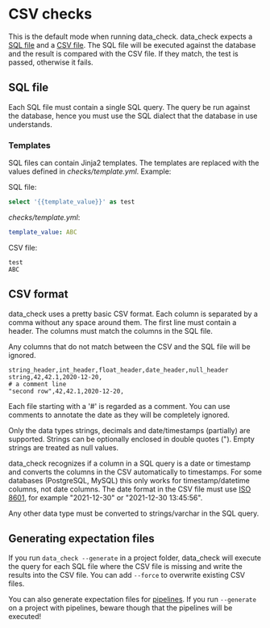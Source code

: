 # CSV checks

This is the default mode when running data_check. data_check expects a [SQL file](#sql-file) and a [CSV file](#csv-format). The SQL file will be executed against the database and the result is compared with the CSV file. If they match, the test is passed, otherwise it fails.

## SQL file

Each SQL file must contain a single SQL query. The query be run against the database, hence you must use the SQL dialect that the database in use understands.

### Templates

SQL files can contain Jinja2 templates. The templates are replaced with the values defined in _checks/template.yml_. Example:

SQL file:
```sql
select '{{template_value}}' as test
```

_checks/template.yml_:
```yaml
template_value: ABC
```

CSV file:

```csv
test
ABC
```


## CSV format

data_check uses a pretty basic CSV format. Each column is separated by a comma without any space around them.
The first line must contain a header. The columns must match the columns in the SQL file. 

Any columns that do not match between the CSV and the SQL file will be ignored.

```csv
string_header,int_header,float_header,date_header,null_header
string,42,42.1,2020-12-20,
# a comment line
"second row",42,42.1,2020-12-20,
```

Each file starting with a '#' is regarded as a comment. You can use comments to annotate the date as they will be completely ignored.

Only the data types strings, decimals and date/timestamps (partially) are supported. Strings can be optionally enclosed in double quotes (").
Empty strings are treated as null values.

data_check recognizes if a column in a SQL query is a date or timestamp and converts the columns in the CSV automatically to timestamps.
For some databases (PostgreSQL, MySQL) this only works for timestamp/datetime columns, not date columns.
The date format in the CSV file must use [ISO 8601](https://en.wikipedia.org/wiki/ISO_8601), for example "2021-12-30" or "2021-12-30 13:45:56".

Any other data type must be converted to strings/varchar in the SQL query.


## Generating expectation files

If you run `data_check --generate` in a project folder, data_check will execute the query for each SQL file where the CSV file is missing and write the results into the CSV file. You can add `--force` to overwrite existing CSV files.

You can also generate expectation files for [pipelines](pipelines.md#generating-pipeline.checks). If you run `--generate` on a project with pipelines, beware though that the pipelines will be executed!
